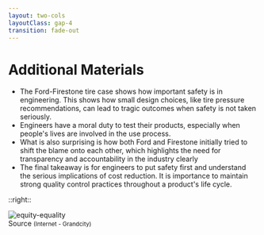 ```yaml
---
layout: two-cols
layoutClass: gap-4
transition: fade-out
---
```


# Additional Materials

<!-- Recommeneded Reflection Design for safety lecture -->
<!-- <https://www.stern.nyu.edu/om/faculty/zemel/ford_firestone.pdf> -->

<v-clicks depths="1">

- The Ford-Firestone tire case shows how important safety is in engineering. This shows how small design choices, like tire pressure recommendations, can lead to tragic outcomes when safety is not taken seriously.
- Engineers have a moral duty to  test their products, especially when people's lives are involved in the use process.
- What is also surprising is how both Ford and Firestone initially tried to shift the blame onto each other, which highlights the need for transparency and accountability in the industry clearly
- The final takeaway is for engineers to put safety first and understand the serious implications of cost reduction. It is importance to maintain strong quality control practices throughout a product's life cycle.

</v-clicks>

::right::

  <div class="flex justify-center items-center">
  <img src="/accident.jpg" class="bg-cover" alt="equity-equality" />
</div>

<div class="flex justify-left">
  <a class="text-right" link="https://grandcity.com/wp-content/uploads/2019/05/What-Steps-Should-I-Take-After-a-Car-Accident-in-Vancouver-or-Richmond.jpg">Source
<small class=" text-[8px]">(Internet - Grandcity)</small>
  </a>
</div>

 <!-- where both company employees failed in APEGA rule 3. -->
<!-- which states that engineers shall be honest and fair in their professional activities. -->
